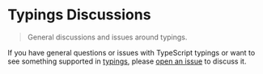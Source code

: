 # Typings Discussions

> General discussions and issues around typings.

If you have general questions or issues with TypeScript typings or want to see something supported in [typings](https://github.com/typings), please [open an issue](https://github.com/typings/discussions/issues/new) to discuss it.
